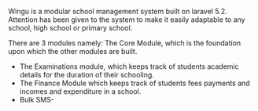 Wingu is a modular school management system built on laravel 5.2. Attention has been given to the system to make it easily adaptable to any school, high school or primary school.

There are 3 modules namely: The Core Module, which is the foundation upon which the other modules are built. 
- The Examinations module, which keeps track of students academic details for the duration of their schooling.
- The Finance Module which keeps track of students fees payments and incomes and expenditure in a school.
- Bulk SMS-